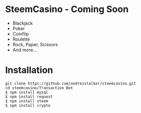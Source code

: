 # SteemCasino - Coming Soon 
- Blackjack
- Poker
- Coinflip
- Roulette
- Rock, Paper, Scissors
- And more...

# Installation
```
git clone https://github.com/andreistalker/steemcasino.git
cd steemcasino/Transaction Bot
$ npm install mysql
$ npm install request
$ npm install steem
$ npm install crypto
```

